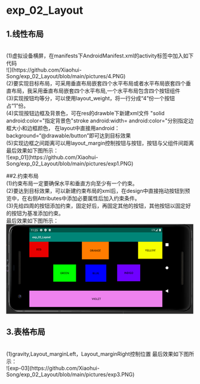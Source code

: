 # exp_02_Layout

## 1.线性布局
</br>
(1)虚拟设备横屏，在manifests下AndroidManifest.xml的activity标签中加入如下代码<br>
![](https://github.com/Xiaohui-Song/exp_02_Layout/blob/main/pictures/4.PNG)<br>
(2)要实现目标布局，可采用垂直布局嵌套四个水平布局或者水平布局嵌套四个垂直布局，我采用垂直布局嵌套四个水平布局,一个水平布局包含四个按钮组件<br>
(3)实现按钮均等分，可以使用layout_weight，将一行分成“4”份一个按钮占“1”份。<br>
(4)实现按钮边框及背景色，可在res的drawble下新建xml文件 "solid android:color="指定背景色"stroke android:width= android:color="分别指定边框大小和边框颜色，
在layout中直接用android：background=“@drawable/button”即可达到目标效果<br>
(5)实现边框之间距离可以用layout_margin控制按钮与按钮，按钮与父组件间距离<br>
最后效果如下图所示：<br>
![exp_01](https://github.com/Xiaohui-Song/exp_02_Layout/blob/main/pictures/exp1.PNG)<br>

##2.约束布局
<br>
(1)约束布局一定要确保水平和垂直方向至少有一个约束。</br>
(2)要达到目标效果，可以新建约束布局的xml后，在design中直接拖动按钮到预览中，在右侧Attributes中添加必要属性后加入约束条件。</br>
(3)先给四周的按钮添加约束，固定好后，再固定其他的按钮，其他按钮以固定好的按钮为基准添加约束。</br>
 最后效果如下图所示：</br>
 ![exp_02](https://github.com/Xiaohui-Song/exp_02_Layout/blob/main/pictures/exp2.PNG)</br>

## 3.表格布局
 <br>
 (1)gravity,Layout_marginLeft，Layout_marginRight控制位置
 最后效果如下图所示：</br>
 ![exp-03](https://github.com/Xiaohui-Song/exp_02_Layout/blob/main/pictures/exp3.PNG)
 
